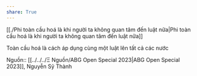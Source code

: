 ```yaml
---
share: True
---
```

[[./Phi toàn cầu hoá là khi người ta không quan tâm đến luật nữa|Phi toàn cầu hoá là khi người ta không quan tâm đến luật nữa]] 

Toàn cầu hoá là cách áp dụng cùng một luật lên tất cả các nước


Nguồn:: [[../../../Ξ Nguồn/ABG Open Special 2023|ABG Open Special 2023]], Nguyễn Sỹ Thành
